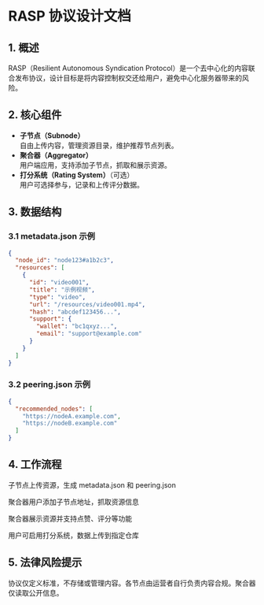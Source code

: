 # RASP 协议设计文档

## 1. 概述

RASP（Resilient Autonomous Syndication Protocol）是一个去中心化的内容联合发布协议，设计目标是将内容控制权交还给用户，避免中心化服务器带来的风险。

## 2. 核心组件

- **子节点（Subnode）**  
  自由上传内容，管理资源目录，维护推荐节点列表。
- **聚合器（Aggregator）**  
  用户端应用，支持添加子节点，抓取和展示资源。
- **打分系统（Rating System）**（可选）  
  用户可选择参与，记录和上传评分数据。

## 3. 数据结构

### 3.1 metadata.json 示例

```json
{
  "node_id": "node123#a1b2c3",
  "resources": [
    {
      "id": "video001",
      "title": "示例视频",
      "type": "video",
      "url": "/resources/video001.mp4",
      "hash": "abcdef123456...",
      "support": {
        "wallet": "bc1qxyz...",
        "email": "support@example.com"
      }
    }
  ]
}
```

### 3.2 peering.json 示例
```json
{
  "recommended_nodes": [
    "https://nodeA.example.com",
    "https://nodeB.example.com"
  ]
}
```

## 4. 工作流程
子节点上传资源，生成 metadata.json 和 peering.json

聚合器用户添加子节点地址，抓取资源信息

聚合器展示资源并支持点赞、评分等功能

用户可启用打分系统，数据上传到指定仓库

## 5. 法律风险提示
协议仅定义标准，不存储或管理内容。各节点由运营者自行负责内容合规。聚合器仅读取公开信息。